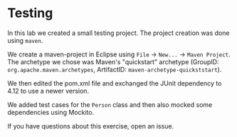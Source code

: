 # Testing

In this lab we created a small testing project.
The project creation was done using `maven`.

We create a maven-project in Eclipse using `File` -> `New...` -> `Maven Project`.
The archetype we chose was Maven's "quickstart" archetype
(GroupID: `org.apache.maven.archetypes`, ArtifactID: `maven-archetype-quickststart`).

We then edited the pom.xml file and exchanged the JUnit dependency to 4.12 to use a newer version.

We added test cases for the `Person` class and then also mocked some dependencies using Mockito.

If you have questions about this exercise, open an issue.
